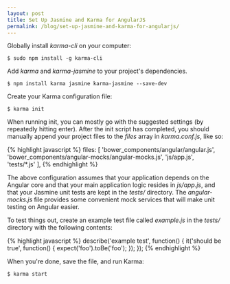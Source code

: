 ```yaml
---
layout: post
title: Set Up Jasmine and Karma for AngularJS
permalink: /blog/set-up-jasmine-and-karma-for-angularjs/
---
```


Globally install *karma-cli* on your computer:

```
$ sudo npm install -g karma-cli
```

Add *karma* and *karma-jasmine* to your project's dependencies.

```
$ npm install karma jasmine karma-jasmine --save-dev
```

Create your Karma configuration file:

```
$ karma init
```

When running init, you can mostly go with the suggested settings (by repeatedly
hitting enter). After the init script has completed, you should manually
append your project files to the *files* array in *karma.conf.js*, like so:

{% highlight javascript %}
files: [
  'bower_components/angular/angular.js',
  'bower_components/angular-mocks/angular-mocks.js',
  'js/app.js',
  'tests/*.js'
],
{% endhighlight %}

The above configuration assumes that your application depends on the Angular
core and that your main application logic resides in *js/app.js*, and that your
Jasmine unit tests are kept in the *tests/* directory. The *angular-mocks.js*
file provides some convenient mock services that will make unit testing on
Angular easier.

To test things out, create an example test file called *example.js* in the
*tests/* directory with the following contents:

{% highlight javascript %}
describe('example test', function() {
  it('should be true', function() {
    expect('foo').toBe('foo');
  });
});
{% endhighlight %}

When you're done, save the file, and run Karma:

```
$ karma start
```
